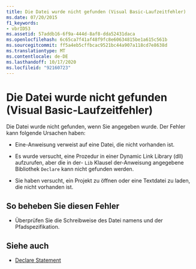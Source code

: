 ```yaml
---
title: Die Datei wurde nicht gefunden (Visual Basic-Laufzeitfehler)
ms.date: 07/20/2015
f1_keywords:
- vbrID53
ms.assetid: 57addb16-6f9a-444d-8af8-dda52431daca
ms.openlocfilehash: 6c65ca7f41af48f9fc8e60634815be1a615c561b
ms.sourcegitcommit: ff5a4eb5cffbcac9521bc44a907a118cd7e8638d
ms.translationtype: MT
ms.contentlocale: de-DE
ms.lasthandoff: 10/17/2020
ms.locfileid: "92160723"
---
```

# <a name="file-not-found-visual-basic-run-time-error"></a>Die Datei wurde nicht gefunden (Visual Basic-Laufzeitfehler)

Die Datei wurde nicht gefunden, wenn Sie angegeben wurde. Der Fehler kann folgende Ursachen haben:

- Eine-Anweisung verweist auf eine Datei, die nicht vorhanden ist.

- Es wurde versucht, eine Prozedur in einer Dynamic Link Library (dll) aufzurufen, aber die in der- `Lib` Klausel der-Anweisung angegebene Bibliothek `Declare` kann nicht gefunden werden.

- Sie haben versucht, ein Projekt zu öffnen oder eine Textdatei zu laden, die nicht vorhanden ist.

## <a name="to-correct-this-error"></a>So beheben Sie diesen Fehler

- Überprüfen Sie die Schreibweise des Datei namens und der Pfadspezifikation.

## <a name="see-also"></a>Siehe auch

- [Declare Statement](../statements/declare-statement.md)
